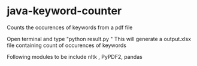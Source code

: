 # java-keyword-counter
Counts the occurences of keywords from a pdf file

Open terminal and type 
 "python result.py "
This will generate a output.xlsx file containing count of occurences of keywords

Following modules to be include
nltk , 
PyPDF2,
pandas
